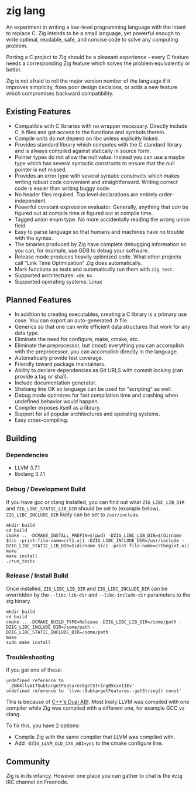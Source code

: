 # zig lang

An experiment in writing a low-level programming language with the intent to
replace C. Zig intends to be a small language, yet powerful enough to write
optimal, readable, safe, and concise code to solve any computing problem.

Porting a C project to Zig should be a pleasant experience - every C feature
needs a corresponding Zig feature which solves the problem equivalently or
better.

Zig is not afraid to roll the major version number of the language if it
improves simplicity, fixes poor design decisions, or adds a new feature which
compromises backward compatibility.

## Existing Features

 * Compatible with C libraries with no wrapper necessary. Directly include
   C .h files and get access to the functions and symbols therein.
 * Compile units do not depend on libc unless explicitly linked.
 * Provides standard library which competes with the C standard library and is
   always compiled against statically in source form.
 * Pointer types do not allow the null value. Instead you can use a maybe type
   which has several syntactic constructs to ensure that the null pointer is
   not missed.
 * Provides an error type with several syntatic constructs which makes writing
   robust code convenient and straightforward. Writing correct code is easier
   than writing buggy code.
 * No header files required. Top level declarations are entirely
   order-independent.
 * Powerful constant expression evaluator. Generally, anything that *can* be
   figured out at compile time *is* figured out at compile time.
 * Tagged union enum type. No more accidentally reading the wrong union field.
 * Easy to parse language so that humans and machines have no trouble with the
   syntax.
 * The binaries produced by Zig have complete debugging information so you can,
   for example, use GDB to debug your software.
 * Release mode produces heavily optimized code. What other projects call
   "Link Time Optimization" Zig does automatically.
 * Mark functions as tests and automatically run them with `zig test`.
 * Supported architectures: `x86_64`
 * Supported operating systems: Linux

## Planned Features

 * In addition to creating executables, creating a C library is a primary use
   case. You can export an auto-generated .h file.
 * Generics so that one can write efficient data structures that work for any
   data type.
 * Eliminate the need for configure, make, cmake, etc.
 * Eliminate the preprocessor, but (most) everything you can accomplish with
   the preprocessor, you can accomplish directly in the language.
 * Automatically provide test coverage.
 * Friendly toward package maintainers.
 * Ability to declare dependencies as Git URLS with commit locking (can
   provide a tag or sha1).
 * Include documentation generator.
 * Shebang line OK so language can be used for "scripting" as well.
 * Debug mode optimizes for fast compilation time and crashing when undefined
   behavior *would* happen.
 * Compiler exposes itself as a library.
 * Support for all popular architectures and operating systems.
 * Easy cross-compiling.

## Building

### Dependencies

 * LLVM 3.7.1
 * libclang 3.7.1

### Debug / Development Build

If you have gcc or clang installed, you can find out what `ZIG_LIBC_LIB_DIR`
and `ZIG_LIBC_STATIC_LIB_DIR` should be set to (example below).
`ZIG_LIBC_INCLUDE_DIR` likely can be set to `/usr/include`.

```
mkdir build
cd build
cmake .. -DCMAKE_INSTALL_PREFIX=$(pwd) -DZIG_LIBC_LIB_DIR=$(dirname $(cc -print-file-name=crt1.o)) -DZIG_LIBC_INCLUDE_DIR=/usr/include -DZIG_LIBC_STATIC_LIB_DIR=$(dirname $(cc -print-file-name=crtbeginT.o))
make
make install
./run_tests
```

### Release / Install Build

Once installed, `ZIG_LIBC_LIB_DIR` and `ZIG_LIBC_INCLUDE_DIR` can be overridden
by the `--libc-lib-dir` and `--libc-include-dir` parameters to the zig binary.

```
mkdir build
cd build
cmake .. -DCMAKE_BUILD_TYPE=Release -DZIG_LIBC_LIB_DIR=/some/path -DZIG_LIBC_INCLUDE_DIR=/some/path -DZIG_LIBC_STATIC_INCLUDE_DIR=/some/path
make
sudo make install
```

### Troubleshooting

If you get one of these:

```
undefined reference to `_ZNK4llvm17SubtargetFeatures9getStringB5cxx11Ev'
undefined reference to `llvm::SubtargetFeatures::getString() const'
```

This is because of
[C++'s Dual ABI](https://gcc.gnu.org/onlinedocs/libstdc++/manual/using_dual_abi.html).
Most likely LLVM was compiled with one compiler while Zig was compiled with a
different one, for example GCC vs clang.

To fix this, you have 2 options:

 * Compile Zig with the same compiler that LLVM was compiled with.
 * Add `-DZIG_LLVM_OLD_CXX_ABI=yes` to the cmake configure line.

## Community

Zig is in its infancy. However one place you can gather to chat is the `#zig`
IRC channel on Freenode.
